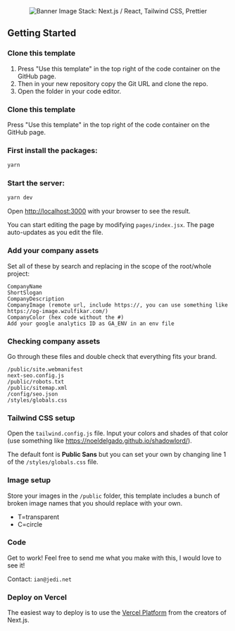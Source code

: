 <div align="center">
  <img src="https://cdn.discordapp.com/attachments/784637379830218752/838280225468842014/Template.png" alt="Banner Image">
Stack: Next.js / React, Tailwind CSS, Prettier 
</div>

## Getting Started

### Clone this template

1. Press "Use this template" in the top right of the code container on the GitHub page.
1. Then in your new repository copy the Git URL and clone the repo.
1. Open the folder in your code editor.

### Clone this template

Press "Use this template" in the top right of the code container on the GitHub page.

### First install the packages:

```bash
yarn
```

### Start the server:

```bash
yarn dev
```

Open [http://localhost:3000](http://localhost:3000) with your browser to see the result.

You can start editing the page by modifying `pages/index.jsx`. The page auto-updates as you edit the file.

### Add your company assets

Set all of these by search and replacing in the scope of the root/whole project:

```
CompanyName
ShortSlogan
CompanyDescription
CompanyImage (remote url, include https://, you can use something like https://og-image.wzulfikar.com/)
CompanyColor (hex code without the #)
Add your google analytics ID as GA_ENV in an env file
```

### Checking company assets

Go through these files and double check that everything fits your brand.

```
/public/site.webmanifest
next-seo.config.js
/public/robots.txt
/public/sitemap.xml
/config/seo.json
/styles/globals.css
```

### Tailwind CSS setup

Open the `tailwind.config.js` file.
Input your colors and shades of that color (use something like https://noeldelgado.github.io/shadowlord/).

The default font is **Public Sans** but you can set your own by changing line 1 of the `/styles/globals.css` file.

### Image setup

Store your images in the `/public` folder, this template includes a bunch of broken image names that you should replace with your own.

- T=transparent
- C=circle

### Code

Get to work! Feel free to send me what you make with this, I would love to see it!

Contact: `ian@jedi.net`

### Deploy on Vercel

The easiest way to deploy is to use the [Vercel Platform](https://vercel.com/) from the creators of Next.js.
